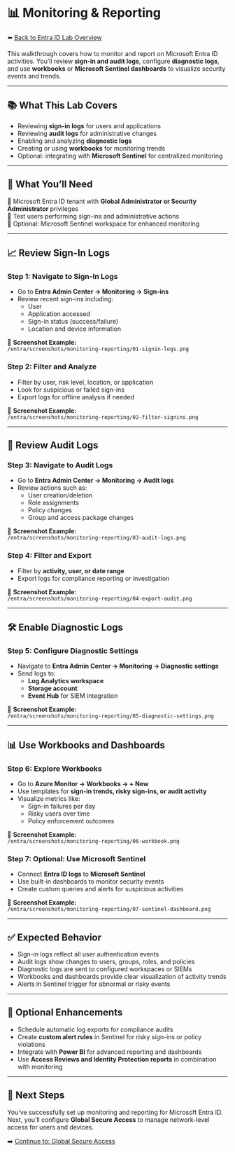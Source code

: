 # 📊 Monitoring & Reporting  

⬅️ [Back to Entra ID Lab Overview](./README.md)

This walkthrough covers how to monitor and report on Microsoft Entra ID activities. You’ll review **sign-in and audit logs**, configure **diagnostic logs**, and use **workbooks** or **Microsoft Sentinel dashboards** to visualize security events and trends.

---

## 📚 What This Lab Covers

- Reviewing **sign-in logs** for users and applications  
- Reviewing **audit logs** for administrative changes  
- Enabling and analyzing **diagnostic logs**  
- Creating or using **workbooks** for monitoring trends  
- Optional: integrating with **Microsoft Sentinel** for centralized monitoring  

---

## 📝 What You’ll Need

🔹 Microsoft Entra ID tenant with **Global Administrator or Security Administrator** privileges  
🔹 Test users performing sign-ins and administrative actions  
🔹 Optional: Microsoft Sentinel workspace for enhanced monitoring  

---

## 📈 Review Sign-In Logs

### Step 1: Navigate to Sign-In Logs

- Go to **Entra Admin Center → Monitoring → Sign-ins**  
- Review recent sign-ins including:
  - User  
  - Application accessed  
  - Sign-in status (success/failure)  
  - Location and device information  

📸 **Screenshot Example:**  
`/entra/screenshots/monitoring-reporting/01-signin-logs.png`

### Step 2: Filter and Analyze

- Filter by user, risk level, location, or application  
- Look for suspicious or failed sign-ins  
- Export logs for offline analysis if needed  

📸 **Screenshot Example:**  
`/entra/screenshots/monitoring-reporting/02-filter-signins.png`

---

## 📝 Review Audit Logs

### Step 3: Navigate to Audit Logs

- Go to **Entra Admin Center → Monitoring → Audit logs**  
- Review actions such as:
  - User creation/deletion  
  - Role assignments  
  - Policy changes  
  - Group and access package changes  

📸 **Screenshot Example:**  
`/entra/screenshots/monitoring-reporting/03-audit-logs.png`

### Step 4: Filter and Export

- Filter by **activity, user, or date range**  
- Export logs for compliance reporting or investigation  

📸 **Screenshot Example:**  
`/entra/screenshots/monitoring-reporting/04-export-audit.png`

---

## 🛠️ Enable Diagnostic Logs

### Step 5: Configure Diagnostic Settings

- Navigate to **Entra Admin Center → Monitoring → Diagnostic settings**  
- Send logs to:
  - **Log Analytics workspace**  
  - **Storage account**  
  - **Event Hub** for SIEM integration  

📸 **Screenshot Example:**  
`/entra/screenshots/monitoring-reporting/05-diagnostic-settings.png`

---

## 📊 Use Workbooks and Dashboards

### Step 6: Explore Workbooks

- Go to **Azure Monitor → Workbooks → + New**  
- Use templates for **sign-in trends, risky sign-ins, or audit activity**  
- Visualize metrics like:
  - Sign-in failures per day  
  - Risky users over time  
  - Policy enforcement outcomes  

📸 **Screenshot Example:**  
`/entra/screenshots/monitoring-reporting/06-workbook.png`

### Step 7: Optional: Use Microsoft Sentinel

- Connect **Entra ID logs** to **Microsoft Sentinel**  
- Use built-in dashboards to monitor security events  
- Create custom queries and alerts for suspicious activities  

📸 **Screenshot Example:**  
`/entra/screenshots/monitoring-reporting/07-sentinel-dashboard.png`

---

## ✅ Expected Behavior

- Sign-in logs reflect all user authentication events  
- Audit logs show changes to users, groups, roles, and policies  
- Diagnostic logs are sent to configured workspaces or SIEMs  
- Workbooks and dashboards provide clear visualization of activity trends  
- Alerts in Sentinel trigger for abnormal or risky events  

---

## 🔄 Optional Enhancements

- Schedule automatic log exports for compliance audits  
- Create **custom alert rules** in Sentinel for risky sign-ins or policy violations  
- Integrate with **Power BI** for advanced reporting and dashboards  
- Use **Access Reviews and Identity Protection reports** in combination with monitoring  

---

## 🔗 Next Steps

You’ve successfully set up monitoring and reporting for Microsoft Entra ID.  
Next, you’ll configure **Global Secure Access** to manage network-level access for users and devices.

➡️ [Continue to: Global Secure Access](./global-secure-access.md)

